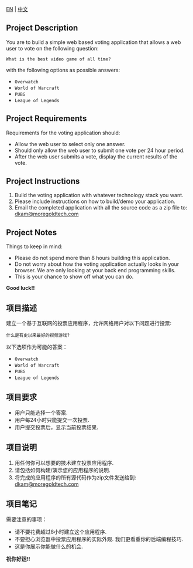 [EN](#en) | [中文](#cn) 
  
  
## <a name="en"></a>Project Description
You are to build a simple web based voting application that allows a web user to vote on the following question:

```What is the best video game of all time?```

with the following options as possible answers:  
  - ```Overwatch```  
  - ```World of Warcraft```  
  - ```PUBG```
  - ```League of Legends```

## Project Requirements
Requirements for the voting application should:
  - Allow the web user to select only one answer.
  - Should only allow the web user to submit one vote per 24 hour period.
  - After the web user submits a vote, display the current results of the vote.

## Project Instructions
  1. Build the voting application with whatever technology stack you want.
  2. Please include instructions on how to build/demo your application.
  3. Email the completed application with all the source code as a zip file to: <dkam@moregoldtech.com>
 
## Project Notes
Things to keep in mind:
  - Please do not spend more than 8 hours building this application.
  - Do not worry about how the voting application actually looks in your browser.  We are only looking at your back end programming skills.
  - This is your chance to show off what you can do.
  
  
**Good luck!!**
  
  
## <a name="cn"></a>项目描述
建立一个基于互联网的投票应用程序，允许网络用户对以下问题进行投票:  

```什么是有史以来最好的视频游戏?```

以下选项作为可能的答案：
  - ```Overwatch```  
  - ```World of Warcraft```  
  - ```PUBG```
  - ```League of Legends```

## 项目要求
  - 用户只能选择一个答案.
  - 用户每24小时只能提交一次投票.
  - 用户提交投票后，显示当前投票结果.

## 项目说明
  1. 用任何你可以想要的技术建立投票应用程序.
  2. 请包括如何构建/演示您的应用程序的说明.
  3. 将完成的应用程序的所有源代码作为zip文件发送给到: <dkam@moregoldtech.com>

## 项目笔记
需要注意的事项：
  - 请不要花费超过8小时建立这个应用程序.
  - 不要担心浏览器中投票应用程序的实际外观.  我们更看重你的后端编程技巧.  
  - 这是你展示你能做什么的机会.
  
  
**祝你好运!!**
